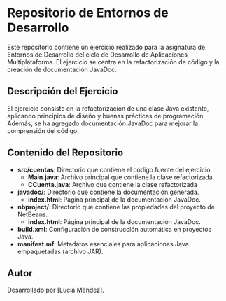 # Repositorio de Entornos de Desarrollo

Este repositorio contiene un ejercicio realizado para la asignatura de Entornos de Desarrollo del ciclo de Desarrollo de Aplicaciones Multiplataforma. El ejercicio se centra en la refactorización de código y la creación de documentación JavaDoc.

## Descripción del Ejercicio

El ejercicio consiste en la refactorización de una clase Java existente, aplicando principios de diseño y buenas prácticas de programación. Además, se ha agregado documentación JavaDoc para mejorar la comprensión del código.

## Contenido del Repositorio

- **src/cuentas**: Directorio que contiene el código fuente del ejercicio.
  - **Main.java**: Archivo principal que contiene la clase refactorizada.
  - **CCuenta.java**: Archivo que contiene la clase refactorizada
- **javadoc/**: Directorio que contiene la documentación generada.
  - **index.html**: Página principal de la documentación JavaDoc.
- **nbproject/**: Directorio que contiene las propiedades del proyecto de NetBeans.
  - **index.html**: Página principal de la documentación JavaDoc.
- **build.xml**: Configuración de construcción automática en proyectos Java.
- **manifest.mf**: Metadatos esenciales para aplicaciones Java empaquetadas (archivo JAR).

## Autor

Desarrollado por [Lucía Méndez].
